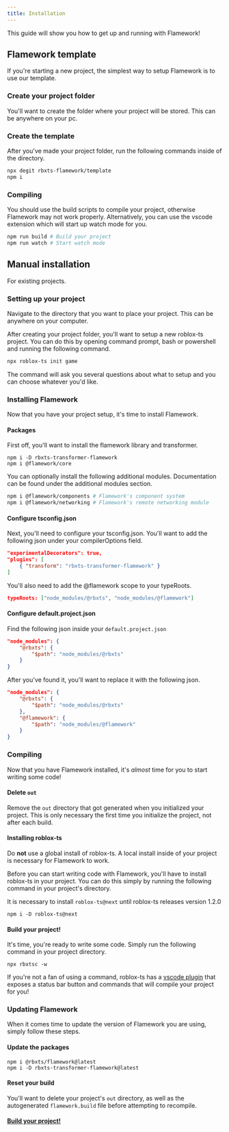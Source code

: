 ```yaml
---
title: Installation
---
```


This guide will show you how to get up and running with Flamework!

## Flamework template
If you're starting a new project, the simplest way to setup Flamework is to use our template.

### Create your project folder
You'll want to create the folder where your project will be stored. This can be anywhere on your pc.

### Create the template
After you've made your project folder, run the following commands inside of the directory.

```bash
npx degit rbxts-flamework/template
npm i
```

### Compiling
You should use the build scripts to compile your project, otherwise Flamework may not work properly.
Alternatively, you can use the vscode extension which will start up watch mode for you.

```bash
npm run build # Build your project
npm run watch # Start watch mode
```

## Manual installation
For existing projects.

### Setting up your project
Navigate to the directory that you want to place your project. This can be anywhere on your computer.

After creating your project folder, you'll want to setup a new roblox-ts project. You can do this by opening command prompt, bash or powershell
and running the following command.
```bash
npx roblox-ts init game
```

The command will ask you several questions about what to setup and you can choose whatever you'd like.

### Installing Flamework
Now that you have your project setup, it's time to install Flamework.

#### Packages

First off, you'll want to install the flamework library and transformer.
```
npm i -D rbxts-transformer-flamework
npm i @flamework/core
```

You can optionally install the following additional modules. Documentation can be found under the additional modules section.
```bash
npm i @flamework/components # Flamework's component system
npm i @flamework/networking # Flamework's remote networking module
```

#### Configure tsconfig.json

Next, you'll need to configure your tsconfig.json.
You'll want to add the following json under your compilerOptions field.
```json
"experimentalDecorators": true,
"plugins": [
	{ "transform": "rbxts-transformer-flamework" }
]
```

You'll also need to add the @flamework scope to your typeRoots.

```json
typeRoots: ["node_modules/@rbxts", "node_modules/@flamework"]
```

#### Configure default.project.json

Find the following json inside your `default.project.json`
```json
"node_modules": {
	"@rbxts": {
		"$path": "node_modules/@rbxts"
	}
}
```

After you've found it, you'll want to replace it with the following json.
```json
"node_modules": {
	"@rbxts": {
		"$path": "node_modules/@rbxts"
	},
	"@flamework": {
		"$path": "node_modules/@flamework"
	}
}
```

### Compiling

Now that you have Flamework installed, it's *almost* time for you to start writing some code!

#### Delete `out`
Remove the `out` directory that got generated when you initialized your project.
This is only necessary the first time you initialize the project, not after each build.

#### Installing roblox-ts
Do **not** use a global install of roblox-ts. A local install inside of your project is necessary for Flamework to work.

Before you can start writing code with Flamework, you'll have to install roblox-ts in your project.
You can do this simply by running the following command in your project's directory.

It is necessary to install `roblox-ts@next` until roblox-ts releases version 1.2.0
```
npm i -D roblox-ts@next
```

#### Build your project!
It's time, you're ready to write some code. Simply run the following command in your project directory.
```
npx rbxtsc -w
```

If you're not a fan of using a command, roblox-ts has a [vscode plugin](https://marketplace.visualstudio.com/items?itemName=Roblox-TS.vscode-roblox-ts) that exposes a status bar button and commands that will compile your project for you!

### Updating Flamework
When it comes time to update the version of Flamework you are using, simply follow these steps.

#### Update the packages
```
npm i @rbxts/flamework@latest
npm i -D rbxts-transformer-flamework@latest
```

#### Reset your build
You'll want to delete your project's `out` directory, as well as the autogenerated `flamework.build` file before attempting to recompile.


#### [Build your project!](#build-your-project)
